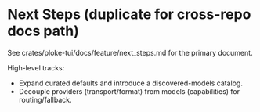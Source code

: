 # Next Steps (duplicate for cross-repo docs path)

See crates/ploke-tui/docs/feature/next_steps.md for the primary document.

High-level tracks:
- Expand curated defaults and introduce a discovered-models catalog.
- Decouple providers (transport/format) from models (capabilities) for routing/fallback.
